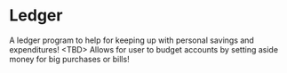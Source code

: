 # Ledger
A ledger program to help for keeping up with personal savings and expenditures! &lt;TBD> Allows for user to budget accounts by setting aside money for big purchases or bills!
